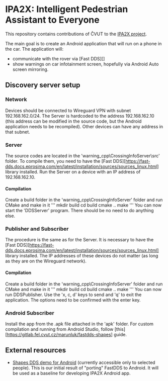 # IPA2X: Intelligent Pedestrian Assistant to Everyone

This repository contains contributions of ČVUT to the [IPA2X
project][].

[IPA2X project]: https://rtsl.cps.mw.tum.de/ipa2x

The main goal is to create an Android application that will run on a
phone in the car. The application will:

- communicate with the rover via [Fast DDS][]
- show warnings on car infotainment screen, hopefully via Android
  Auto screen mirroring.

[FastDDS]: https://github.com/eProsima/Fast-DDS

## Discovery server setup

### Network
Devices should be connected to Wireguard VPN with subnet 192.168.162.0/24. The Server is hardcoded to the address 192.168.162.10 (this address can be modified in the source code, but the Android application needs to be recompiled). Other devices can have any address in that subnet.

### Server
The source codes are located in the 'warning_cpp\CrossingInfoServer\src' folder. To compile them, you need to have the [Fast DDS][https://fast-dds.docs.eprosima.com/en/latest/installation/sources/sources_linux.html] library installed. Run the Server on a device with an IP address of 192.168.162.10.

#### Compilation
Create a build folder in the 'warning_cpp\CrossingInfoServer' folder and run CMake and make in it
'''
mkdir build
cd build
cmake ..
make
'''
You can now start the 'DDSServer' program. There should be no need to do anything else.

### Publisher and Subscriber
The procedure is the same as for the Server. It is necessary to have the [Fast DDS][https://fast-dds.docs.eprosima.com/en/latest/installation/sources/sources_linux.html] library installed. The IP addresses of these devices do not matter (as long as they are on the Wireguard network).

#### Compilation
Create a build folder in the 'warning_cpp\CrossingInfoServer' folder and run CMake and make in it
'''
mkdir build
cd build
cmake ..
make
'''
You can now run DDSPublisher. Use the 'x, c, d' keys to send and 'q' to exit the application. The options need to be confirmed with the enter key.

### Android Subscriber
Install the app from the .apk file attached in the 'apk' folder. For custom compilation and running from Android Studio, follow [this][https://gitlab.fel.cvut.cz/marunluk/fastdds-shapes] guide.

## External resources

- [Shapes DDS demo for
  Android](https://gitlab.fel.cvut.cz/marunluk/fastdds-shapes)
  (currently accessible only to selected people). This is our initial
  result of "porting" FastDDS to Android. It will be used as a
  baseline for developing IPA2X Android app.
